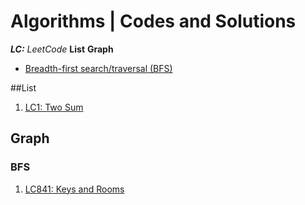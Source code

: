 # Algorithms | Codes and Solutions
_**LC:** LeetCode_
**List**
**Graph**
- [Breadth-first search/traversal (BFS)](#BFS)


##List
1. [LC1: Two Sum](./List/LC1TwoSum.hs)

## Graph
### BFS
1. [LC841: Keys and Rooms](./BFS/LC841KeysAndRooms.hs) 
